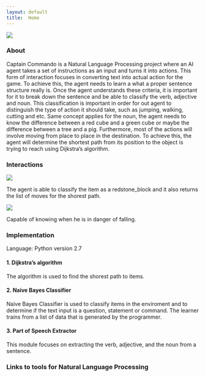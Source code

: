 ```yaml
---
layout: default
title:  Home
---
```

<img src="http://farm5.staticflickr.com/4200/34066171843_29d7346537_b.jpg">

<h3>About</h3>
Captain Commando is a Natural Language Processing project where an AI agent takes a set of instructions as an input and turns it into actions. This form of interaction focuses in converting text into actual action for the game. To achieve this, the agent needs to learn a what a proper sentence structure really is. Once the agent understands these criteria, it is important for it to break down the sentence and be able to classify the verb, adjective and noun. This classification is important in order for out agent to distinguish the type of action it should take, such as jumping, walking, cutting and etc. Same concept applies for the noun, the agent needs to know the difference between a red cube and a green cube or maybe the difference between a tree and a pig. Furthermore, most of the actions will involve moving from place to place in the destination. To achieve this, the agent will determine the shortest path from its position to the object is trying to reach using Dijkstra’s algorithm.   

<h3>Interactions</h3>

<img src="http://farm5.staticflickr.com/4252/34746200421_e639b83c1a_b.jpg">

The agent is able to classify the item as a redstone_block and it also returns the list of moves for the shorest path.


<img src="http://farm5.staticflickr.com/4222/34491800670_c3d083db24_b.jpg">

Capable of knowing when he is in danger of falling.


<h3>Implementation</h3>
Language: Python version 2.7

<h4>1. Dijkstra’s algorithm</h4>
The algorithm is used to find the shorest path to items.

<h4>2. Naive Bayes Classifier</h4>
Naive Bayes Classifier is used to classify items in the enviroment and to determine if the text input is a question, statement or command. The learner trains from a list of data that is generated by the programmer.   

<h4>3. Part of Speech Extractor</h4>
This module focuses on extracting the verb, adjective, and the noun from a sentence. 



<h3>Links to tools for Natural Language Processing</h3>





